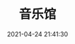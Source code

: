 ---
title: 音乐馆
date: 2021-04-24 21:41:30
type: music
aplayer: true
comment: false
aside: false
top_img: false
---
